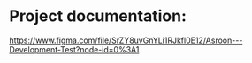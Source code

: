# Project documentation:

https://www.figma.com/file/SrZY8uvGnYLi1RJkfl0E12/Asroon---Development-Test?node-id=0%3A1
